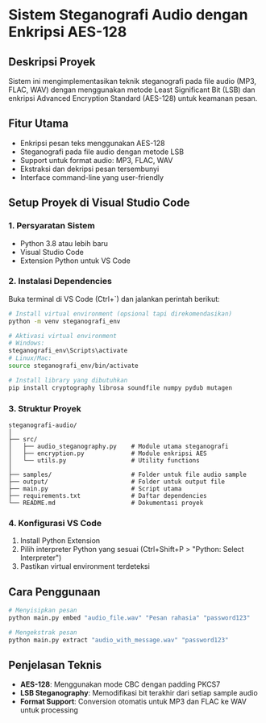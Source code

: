 # Sistem Steganografi Audio dengan Enkripsi AES-128

## Deskripsi Proyek
Sistem ini mengimplementasikan teknik steganografi pada file audio (MP3, FLAC, WAV) dengan menggunakan metode Least Significant Bit (LSB) dan enkripsi Advanced Encryption Standard (AES-128) untuk keamanan pesan.

## Fitur Utama
- Enkripsi pesan teks menggunakan AES-128
- Steganografi pada file audio dengan metode LSB
- Support untuk format audio: MP3, FLAC, WAV
- Ekstraksi dan dekripsi pesan tersembunyi
- Interface command-line yang user-friendly

## Setup Proyek di Visual Studio Code

### 1. Persyaratan Sistem
- Python 3.8 atau lebih baru
- Visual Studio Code
- Extension Python untuk VS Code

### 2. Instalasi Dependencies
Buka terminal di VS Code (Ctrl+`) dan jalankan perintah berikut:

```bash
# Install virtual environment (opsional tapi direkomendasikan)
python -m venv steganografi_env

# Aktivasi virtual environment
# Windows:
steganografi_env\Scripts\activate
# Linux/Mac:
source steganografi_env/bin/activate

# Install library yang dibutuhkan
pip install cryptography librosa soundfile numpy pydub mutagen
```

### 3. Struktur Proyek
```
steganografi-audio/
│
├── src/
│   ├── audio_steganography.py    # Module utama steganografi
│   ├── encryption.py             # Module enkripsi AES
│   └── utils.py                  # Utility functions
│
├── samples/                      # Folder untuk file audio sample
├── output/                       # Folder untuk output file
├── main.py                       # Script utama
├── requirements.txt              # Daftar dependencies
└── README.md                     # Dokumentasi proyek
```

### 4. Konfigurasi VS Code
1. Install Python Extension
2. Pilih interpreter Python yang sesuai (Ctrl+Shift+P > "Python: Select Interpreter")
3. Pastikan virtual environment terdeteksi

## Cara Penggunaan
```bash
# Menyisipkan pesan
python main.py embed "audio_file.wav" "Pesan rahasia" "password123"

# Mengekstrak pesan
python main.py extract "audio_with_message.wav" "password123"
```

## Penjelasan Teknis
- **AES-128**: Menggunakan mode CBC dengan padding PKCS7
- **LSB Steganography**: Memodifikasi bit terakhir dari setiap sample audio
- **Format Support**: Conversion otomatis untuk MP3 dan FLAC ke WAV untuk processing